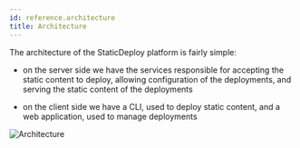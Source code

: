 ```yaml
---
id: reference.architecture
title: Architecture
---
```


The architecture of the StaticDeploy platform is fairly simple:

* on the server side we have the services responsible for accepting the static
  content to deploy, allowing configuration of the deployments, and serving the
  static content of the deployments

* on the client side we have a CLI, used to deploy static content, and a web
  application, used to manage deployments

![Architecture](../images/architecture.svg)
